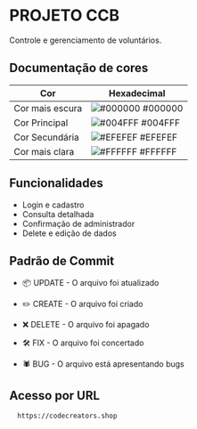 # PROJETO CCB

Controle e gerenciamento de voluntários.
## Documentação de cores

| Cor               | Hexadecimal                                                |
| ----------------- | ---------------------------------------------------------------- |
| Cor mais escura       | ![#000000](https://via.placeholder.com/10/000000?text=+) #000000 |
| Cor Principal       | ![#004FFF](https://via.placeholder.com/10/004FFF?text=+) #004FFF |
| Cor Secundária       | ![#EFEFEF](https://via.placeholder.com/10/EFEFEF?text=+) #EFEFEF |
| Cor mais clara       | ![#FFFFFF](https://via.placeholder.com/10/FFFFFF?text=+) #FFFFFF |


## Funcionalidades

- Login e cadastro
- Consulta detalhada
- Confirmação de administrador
- Delete e edição de dados

## Padrão de Commit

- 📦 UPDATE - O arquivo foi atualizado

- ✏️ CREATE - O arquivo foi criado

- ❌ DELETE - O arquivo foi apagado

- 🛠️ FIX - O arquivo foi concertado

- 🕷️ BUG - O arquivo está apresentando bugs

## Acesso por URL

```bash
  https://codecreators.shop
```
